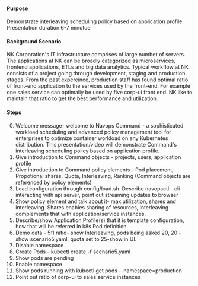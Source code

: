 
#### Purpose
Demonstrate interleaving scheduling policy based on application profile.  Presentation duration 6-7 minutue


#### Background Scenario
NK Corporation's IT infrastructure comprises of large number of servers. The applications at NK can be broadly categorized as microservices, frontend applications, ETLs and big data analytics. Typical workflow at NK consists of a project going through development, staging and production stages.  From the past expereince, production staff has found optimal ratio of front-end application to the services used by the front-end.  For example one sales service can optimally be used by five corp-ui front end. NK like to maintain that ratio to get the best performance and utilization.

#### Steps
0. Welcome message- welcome to Navops Command - a sophisticated workload scheduling and advanced policy management tool for enterprises to optimize container workload on any Kubernetes distribution.  This presentation/video will demonstrate Command's interleaving scheduling policy based on application profile.
1. Give introduction to Command objects - projects, users, application profile
2. Give introduction to Command policy elements - Pod placement, Propotional shares, Quota, Interleaving, Ranking (Command objects are referenced by policy elements)
3. Load configuration through config/load.sh.  Describe navopsctl - cli - interacting with api server, point out streaming updates to browser
4. Show policy element and talk about it- max utilization, shares and interleaving.  Shares enables sharing of resources, interleaving complements that with application/service instances.
5. Describe/show Application Profile(s) that it is template configuration, how that will be referred in k8s Pod definition.  
6. Demo data - 5:1 ratio- show Interleaving, pods being asked 20, 20 - show scenario5.yaml, quota set to 25-show in UI.
7. Disable namespace
8. Create Pods - kubectl create -f scenario5.yaml
9. Show pods are pending
10. Enable namespace
11. Show pods running with kubectl get pods --namespace=production
12. Point out ratio of corp-ui to sales service instances
